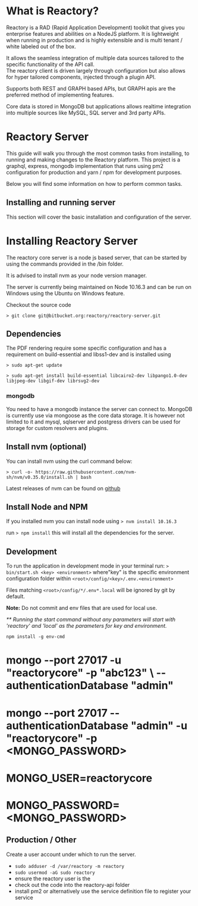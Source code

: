 # What is Reactory?
Reactory is a RAD (Rapid Application Development) toolkit that gives you enterprise features and abilities on a NodeJS platform.
It is lightweight when running in production and is highly extensible and is multi tenant / white labeled out of the box. 

It allows the seamless integration of multiple data sources tailored to the specific functionality of the API call.  
The reactory client is driven largely through configuration but also allows for hyper tailored components, injected through a plugin API.

Supports both REST and GRAPH based APIs, but GRAPH apis are the preferred method of implementing features.

Core data is stored in MongoDB but applications allows realtime integration into multiple sources like MySQL, SQL server and 3rd party APIs.
# Reactory Server
This guide will walk you through the most common tasks from installing, to running and making changes to the Reactory platform.
This project is a graphql, express, mongodb implementation that runs using pm2 configuration for production and yarn / npm for development purposes.


Below you will find some information on how to perform common tasks.<br>

## Installing and running server
This section will cover the basic installation and configuration of the server.

# Installing Reactory Server
The reactory core server is a node js based server, that can be started by using the commands provided in the /bin folder.

It is advised to install nvm as your node version manager.

The server is currently being maintained on Node 10.16.3 and can be run on Windows using the Ubuntu on Windows feature.

Checkout the source code

`> git clone git@bitbucket.org:reactory/reactory-server.git`

## Dependencies
The PDF rendering require some specific configuration and has a requirement on build-essential and libss1-dev and is installed using 


`> sudo apt-get update`

`> sudo apt-get install build-essential libcairo2-dev libpango1.0-dev libjpeg-dev libgif-dev librsvg2-dev`

### mongodb
You need to have a mongodb instance the server can connect to.  MongoDB is currently use via mongoose as the core data storage.  It is however not limited to it and mysql, sqlserver and postgress drivers can be used for storage for custom resolvers and plugins.

## Install nvm (optional)
You can install nvm using the curl command below:

`> curl -o- https://raw.githubusercontent.com/nvm-sh/nvm/v0.35.0/install.sh | bash`

Latest releases of nvm can be found on [github](
https://github.com/nvm-sh/nvm/releases)

## Install Node and NPM
If you installed nvm you can install node using 
`> nvm install 10.16.3`

run `> npm install` this will install all the dependencies for the server.

## Development
To run the application in development mode in your terminal run:
`> bin/start.sh <key> <environment>` where"key" is the specific environment configuration folder within `<root>/config/<key>/.env.<environment>`

Files matching `<root>/config/*/.env*.local` will be ignored by git by default. 

<b>Note:</b> Do not commit and env files that are used for local use.

_** Running the start command without any parameters will start with 'reactory' and 'local' as the parameters for key and environment._


`npm install -g env-cmd`

# mongo --port 27017 -u "reactorycore" -p "abc123" \ --authenticationDatabase "admin"
# mongo --port 27017  --authenticationDatabase "admin" -u "reactorycore" -p <MONGO_PASSWORD>
# MONGO_USER=reactorycore
# MONGO_PASSWORD=<MONGO_PASSWORD>

## Production / Other

Create a user account under which to run the server. 

* `sudo adduser -d /var/reactory -m reactory`
* `sudo usermod -aG sudo reactory`
* ensure the reactory user is the 
* check out the code into the reactory-api folder
* install pm2 or alternatively use the service definition file to register your service
